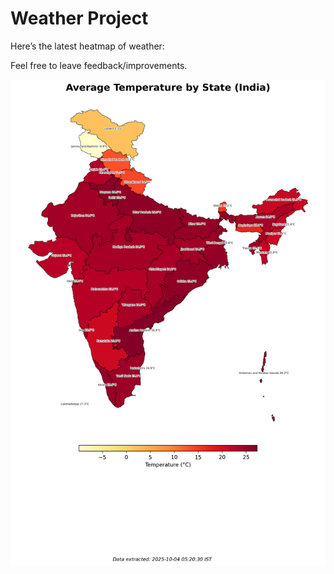 # Weather Project

Here’s the latest heatmap of weather:

Feel free to leave feedback/improvements.

![India Heatmap](docs/assets/india_heatmap.png?v=E06149)
